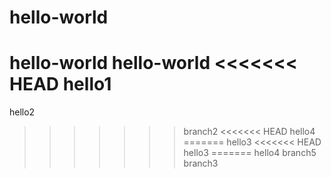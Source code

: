 # hello-world

hello-world
hello-world
<<<<<<< HEAD
hello1
=======
hello2
>>>>>>> branch2
<<<<<<< HEAD
hello4
=======
hello3
<<<<<<< HEAD
hello3
=======
hello4
>>>>>>> branch5
>>>>>>> branch3
